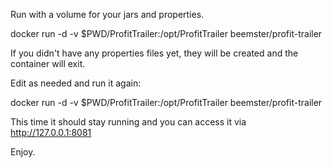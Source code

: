 Run with a volume for your jars and properties.

docker run -d -v $PWD/ProfitTrailer:/opt/ProfitTrailer beemster/profit-trailer

If you didn't have any properties files yet, they will be created and the container will exit.

Edit as needed and run it again:

docker run -d -v $PWD/ProfitTrailer:/opt/ProfitTrailer beemster/profit-trailer

This time it should stay running and you can access it via http://127.0.0.1:8081

Enjoy.
